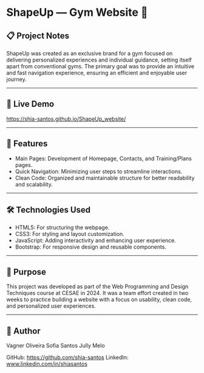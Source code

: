 # ShapeUp — Gym Website 💪

## 📋 Project Notes

ShapeUp was created as an exclusive brand for a gym focused on delivering personalized experiences and individual guidance, setting itself apart from conventional gyms.
The primary goal was to provide an intuitive and fast navigation experience, ensuring an efficient and enjoyable user journey.


---

## 🚀 Live Demo

https://shia-santos.github.io/ShapeUp_website/

---

## 📌 Features

- Main Pages: Development of Homepage, Contacts, and Training/Plans pages.
- Quick Navigation: Minimizing user steps to streamline interactions.
- Clean Code: Organized and maintainable structure for better readability and scalability.

  
---

## 🛠️ Technologies Used

- HTML5: For structuring the webpage.
- CSS3: For styling and layout customization.
- JavaScript: Adding interactivity and enhancing user experience.
- Bootstrap: For responsive design and reusable components.

---

## 🎯 Purpose

This project was developed as part of the Web Programming and Design Techniques course at CESAE in 2024.
It was a team effort created in two weeks to practice building a website with a focus on usability, clean code, and personalized user experiences.

---

## 👤 Author

Vagner Oliveira
Sofia Santos
Jully Melo

GitHub: https://github.com/shia-santos
LinkedIn: www.linkedin.com/in/shiasantos

